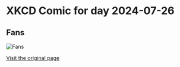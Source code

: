 
# XKCD Comic for day 2024-07-26

## Fans

![Fans](https://imgs.xkcd.com/comics/fans.png "It's not going to break the fan, bouncing a rubber ball off the wall isn't going to dent it, and the roof can hold me just fine.  You LIED!")

[Visit the original page](https://xkcd.com/131/)
